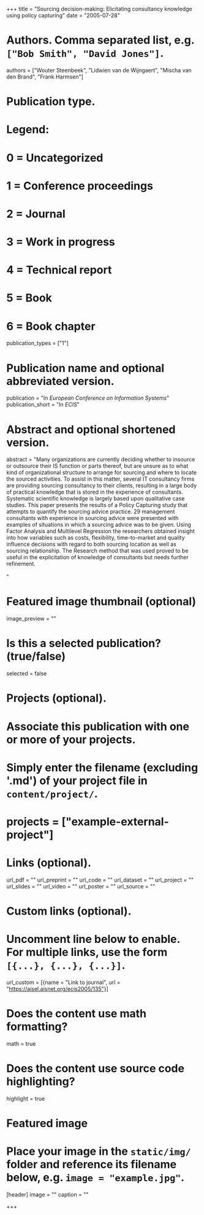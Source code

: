 +++
title = "Sourcing decision-making: Elicitating consultancy knowledge using policy capturing"
date = "2005-07-28"

# Authors. Comma separated list, e.g. `["Bob Smith", "David Jones"]`.
authors = ["Wouter Steenbeek", "Lidwien van de Wijngaert", "Mischa van den Brand", "Frank Harmsen"]

# Publication type.
# Legend:
# 0 = Uncategorized
# 1 = Conference proceedings
# 2 = Journal
# 3 = Work in progress
# 4 = Technical report
# 5 = Book
# 6 = Book chapter
publication_types = ["1"]

# Publication name and optional abbreviated version.
publication = "In *European Conference on Information Systems*"
publication_short = "In *ECIS*"

# Abstract and optional shortened version.
abstract = "Many organizations are currently deciding whether to insource or outsource their IS function or parts thereof, but are unsure as to what kind of organizational structure to arrange for sourcing and where to locate the sourced activities. To assist in this matter, several IT consultancy firms are providing sourcing consultancy to their clients, resulting in a large body of practical knowledge that is stored in the experience of consultants. Systematic scientific knowledge is largely based upon qualitative case studies. This paper presents the results of a Policy Capturing study that attempts to quantify the sourcing advice practice. 29 management consultants with experience in sourcing advice were presented with examples of situations in which a sourcing advice was to be given. Using Factor Analysis and Multilevel Regression the researchers obtained insight into how variables such as costs, flexibility, time-to-market and quality influence decisions with regard to both sourcing location as well as sourcing relationship. The Research method that was used proved to be useful in the explicitation of knowledge of consultants but needs further refinement.<br><br>"

# Featured image thumbnail (optional)
image_preview = ""

# Is this a selected publication? (true/false)
selected = false

# Projects (optional).
#   Associate this publication with one or more of your projects.
#   Simply enter the filename (excluding '.md') of your project file in `content/project/`.
# projects = ["example-external-project"]

# Links (optional).
url_pdf = ""
url_preprint = ""
url_code = ""
url_dataset = ""
url_project = ""
url_slides = ""
url_video = ""
url_poster = ""
url_source = ""

# Custom links (optional).
#   Uncomment line below to enable. For multiple links, use the form `[{...}, {...}, {...}]`.
url_custom = [{name = "Link to journal", url = "https://aisel.aisnet.org/ecis2005/135"}]

# Does the content use math formatting?
math = true

# Does the content use source code highlighting?
highlight = true

# Featured image
# Place your image in the `static/img/` folder and reference its filename below, e.g. `image = "example.jpg"`.
[header]
image = ""
caption = ""

+++

<!-- More detail can easily be written here using *Markdown* and $\rm \LaTeX$ math code. -->
